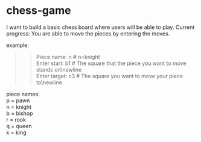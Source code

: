 # chess-game
I want to build a basic chess board where users will be able to play. 
Current progress: You are able to move the pieces by entering the moves.

example: 
>> Piece name: n # n=knight </br>
>> Enter start: b1 # The square that the piece you want to move stands on\newline  </br>
>> Enter target: c3 # The square you want to move your piece to\newline  </br>

piece names: </br>
p = pawn </br>
n = knight </br>
b = bishop </br>
r = rook </br>
q = queen </br>
k = king </br>

